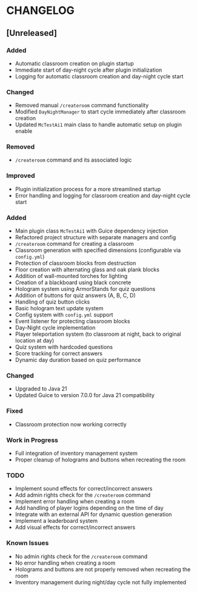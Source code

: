 # CHANGELOG

## [Unreleased]

### Added
- Automatic classroom creation on plugin startup
- Immediate start of day-night cycle after plugin initialization
- Logging for automatic classroom creation and day-night cycle start

### Changed
- Removed manual `/createroom` command functionality
- Modified `DayNightManager` to start cycle immediately after classroom creation
- Updated `McTestAi1` main class to handle automatic setup on plugin enable

### Removed
- `/createroom` command and its associated logic

### Improved
- Plugin initialization process for a more streamlined startup
- Error handling and logging for classroom creation and day-night cycle start

### Added
- Main plugin class `McTestAi1` with Guice dependency injection
- Refactored project structure with separate managers and config
- `/createroom` command for creating a classroom
- Classroom generation with specified dimensions (configurable via `config.yml`)
- Protection of classroom blocks from destruction
- Floor creation with alternating glass and oak plank blocks
- Addition of wall-mounted torches for lighting
- Creation of a blackboard using black concrete
- Hologram system using ArmorStands for quiz questions
- Addition of buttons for quiz answers (A, B, C, D)
- Handling of quiz button clicks
- Basic hologram text update system
- Config system with `config.yml` support
- Event listener for protecting classroom blocks
- Day-Night cycle implementation
- Player teleportation system (to classroom at night, back to original location at day)
- Quiz system with hardcoded questions
- Score tracking for correct answers
- Dynamic day duration based on quiz performance

### Changed
- Upgraded to Java 21
- Updated Guice to version 7.0.0 for Java 21 compatibility

### Fixed
- Classroom protection now working correctly

### Work in Progress
- Full integration of inventory management system
- Proper cleanup of holograms and buttons when recreating the room

### TODO
- Implement sound effects for correct/incorrect answers
- Add admin rights check for the `/createroom` command
- Implement error handling when creating a room
- Add handling of player logins depending on the time of day
- Integrate with an external API for dynamic question generation
- Implement a leaderboard system
- Add visual effects for correct/incorrect answers

### Known Issues
- No admin rights check for the `/createroom` command
- No error handling when creating a room
- Holograms and buttons are not properly removed when recreating the room
- Inventory management during night/day cycle not fully implemented